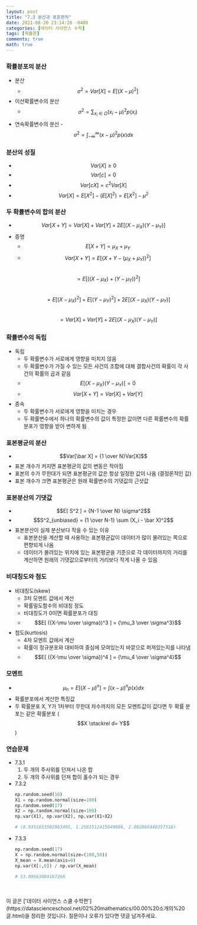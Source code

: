 ```yaml
---
layout: post
title: "7.3 분산과 표준편차"
date: 2021-08-20 23:14:28 -0400
categories: [데이터 사이언스 수학]
tags: [확률론]
comments: true
math: true
---
```


### 확률분포의 분산
- 분산
    - $$\sigma^2 = Var[ X ] = E[(X - \mu)^2]$$
- 이산확률변수의 분산
    - $$\sigma^2 = \sum_{x_i \in \Omega} (x_i - \mu)^2 p(x_i)$$
- 연속확률변수의 분산
    -$$\sigma^2 = \int^{\infty}_{-\infty}(x- \mu)^2p(x)dx$$ 

### 분산의 성질
- $$Var[ X ] \geq 0$$
- $$Var[ c ] = 0$$
- $$Var[ cX ] = c^2 Var[X]$$
- $$Var [ X ] = E[ X^2 ] - (E[ X ]^2) = E[ X^2 ] - \mu^2$$

### 두 확률변수의 합의 분산
- $$Var[ X+Y ] = Var[ X ] + Var[ Y ] + 2E[ (X-\mu_X)(Y-\mu_Y) ]$$
- 증명
    - $$E[ X+Y ] = \mu_X + \mu_Y$$
    - $$Var[ X+Y ] = E[ (X+Y-(\mu_X+\mu_Y))^2 ]$$<br/>
    $$= E[ ((X-\mu_X) + (Y-\mu_Y))^2 ]$$<br/>
    $$= E[(X-\mu_X)^2] + E[(Y-\mu_Y)^2] + 2E[ (X-\mu_X)(Y-\mu_Y) ]$$<br/>
    $$= Var[ X ] + Var[ Y ] + 2E[ (X-\mu_X)(Y-\mu_Y) ]$$

### 확률변수의 독립
- 독립
    - 두 확률변수가 서로에게 영향을 미치지 않음 
    - 두 확률변수가 가질 수 있는 모든 사건의 조합에 대해 결합사건의 확률이 각 사건의 확률의 곱과 같음
    - $$E[ (X-\mu_X)(Y-\mu_Y) ] = 0$$
    - $$Var[ X+Y ] = Var[ X ] + Var[ Y ]$$
- 종속
    - 두 확률변수가 서로에게 영향을 미치는 경우
    - 두 확률변수에서 하나의 확률변수의 값이 특정한 값이면 다른 확률변수의 확률분포가 영향을 받아 변하게 됨

### 표본평균의 분산
- $$Var[\bar X] = {1 \over N}Var[X]$$
- 표본 개수가 커지면 표본평균의 값의 변동은 작아짐
- 표본의 수가 무한대가 되면 표본평균의 값은 항상 일정한 값이 나옴 (결정론적인 값)
- 표본 개수가 크면 표본평균은 원래 확률변수의 기댓값의 근삿값

### 표본분산의 기댓값
- $$E[ S^2 ] = {N-1 \over N} \sigma^2$$
- $$S^2_{unbiased} = {1 \over N-1} \sum (X_i - \bar X)^2$$
- 표본분산이 실제 분산보다 작을 수 있는 이유
    - 표본분산을 계산할 때 사용하는 표본평균값이 데이터가 많이 몰려있는 쪽으로 편향되게 나옴
    - 데이터가 몰려있는 위치에 있는 표본평균을 기준으로 각 데이터까지의 거리를 계산하면 원래의 기댓값으로부터의 거리보다 작게 나올 수 있음 

### 비대칭도와 첨도
- 비대칭도(skew)
    - 3차 모멘트 값에서 계산
    - 확률밀도함수의 비대칭 정도
    - 비대칭도가 0이면 확률분포가 대칭
    - $$E[ ({X-\mu \over \sigma})^3 ] = {\mu_3 \over \sigma^3}$$
- 첨도(kurtosis)
    - 4차 모멘트 값에서 계산
    - 확률이 정규분포와 대비하여 중심에 모여있는지 바깥으로 퍼져있는지를 나타냄
    - $$E[ ({X-\mu \over \sigma})^4 ] = {\mu_4 \over \sigma^4}$$

### 모멘트
- $$\mu_n = E[ (X-\mu)^n ] = \int (x-\mu)^n p(x)dx$$
- 확률분포에서 계산한 특징값
- 두 확률분포 X, Y가 1차부터 무한대 차수까지의 모든 모멘트값이 값다면 두 확률 분포는 같은 확률분포 ($$X \stackrel d= Y$$)

### 연습문제
- 7.3.1
    1. 두 개의 주사위를 던져서 나온 합
    2. 두 개의 주사위를 던져 합이 홀수가 되는 경우
- 7.3.2
    ```python
    np.random.seed(10)
    X1 = np.random.normal(size=100)
    np.random.seed(17)
    X2 = np.random.normal(size=100)
    np.var(X1), np.var(X2), np.var(X1+X2)
    
    # (0.9351653502963495, 1.2561512415049996, 2.082866440357316)
    ```
- 7.3.3
    ```python
    np.random.seed(17)
    X = np.random.normal(size=(100,50))
    X_mean = X.mean(axis=0)
    np.var(X[:,0]) / np.var(X_mean)
    
    # 53.09663004167266
    ```

<br/>
<br/>
이 글은 ['데이터 사이언스 스쿨 수학편'](https://datascienceschool.net/02%20mathematics/00.00%20소개의%20글.html)을 정리한 것입니다.
질문이나 오류가 있다면 댓글 남겨주세요.